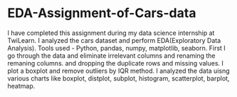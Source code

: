 # EDA-Assignment-of-Cars-data
I have completed this assignment during my data science internship at TwiLearn.
I analyzed the cars dataset and perform EDA(Exploratory Data Analysis).
Tools used - Python, pandas, numpy, matplotlib, seaborn.
First I go through the data and eliminate irrelevant columns and renaming the remaning columns.
and dropping the duplicate rows and missing values.
I plot a boxplot and remove outliers by IQR method.
I analyzed the data uisng various charts like boxplot, distplot, subplot, histogram, scatterplot, barplot, heatmap.

